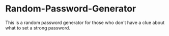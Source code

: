 # Random-Password-Generator
This is a random password generator for those who don't have a clue about what to set a strong password.
